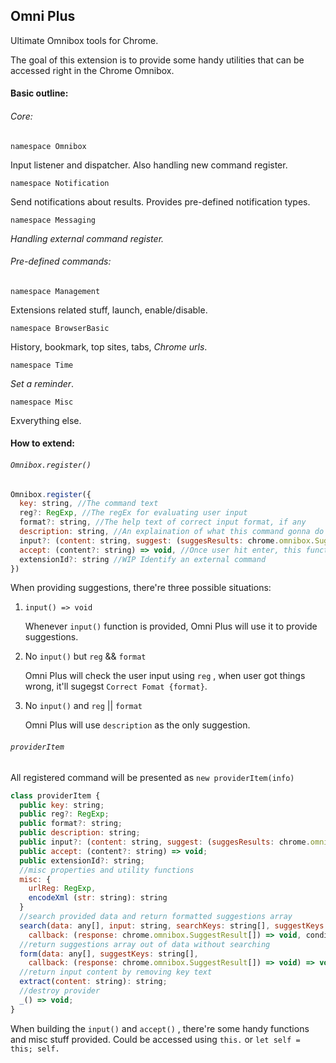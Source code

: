 ## Omni Plus
Ultimate Omnibox tools for Chrome.

The goal of this extension is to provide some handy utilities that can be accessed right in the Chrome Omnibox.

#### Basic outline:

###### Core:

`namespace Omnibox`  

Input listener and dispatcher. Also handling new command register.

 `namespace Notification`

Send notifications about results. Provides pre-defined notification types.

 `namespace Messaging`

*Handling external command register.*

###### Pre-defined commands:

`namespace Management`

Extensions related stuff, launch, enable/disable.

`namespace BrowserBasic`

History, bookmark, top sites, tabs, *Chrome urls*.

`namespace Time`

*Set a reminder*.

`namespace Misc`

Exverything else.



#### How to extend:

###### `Omnibox.register()`

```javascript
Omnibox.register({
  key: string, //The command text
  reg?: RegExp, //The regEx for evaluating user input
  format?: string, //The help text of correct input format, if any
  description: string, //An explaination of what this command gonna do
  input?: (content: string, suggest: (suggesResults: chrome.omnibox.SuggestResult[]) => void) => void, //This function receive user input and return suggestions
  accept: (content?: string) => void, //Once user hit enter, this function handles everything else
  extensionId?: string //WIP Identify an external command
})
```

When providing suggestions, there're three possible situations:

1. `input() => void`

   Whenever `input()` function is provided, Omni Plus will use it to provide suggestions.

2. No `input()` but  `reg` && `format` 

   Omni Plus will check the user input using `reg` , when user got things wrong, it'll sugegst `Correct Fomat {format}`.

3. No `input()` and `reg` || `format`

   Omni Plus will use `description` as the only suggestion.

###### `providerItem`

All registered command will be presented as `new providerItem(info)`

```javascript
class providerItem {
  public key: string;
  public reg?: RegExp;
  public format?: string;
  public description: string;
  public input?: (content: string, suggest: (suggesResults: chrome.omnibox.SuggestResult[]) => void) => void;
  public accept: (content?: string) => void;
  public extensionId?: string;
  //misc properties and utility functions
  misc: {
    urlReg: RegExp,
    encodeXml (str: string): string
  }
  //search provided data and return formatted suggestions array
  search(data: any[], input: string, searchKeys: string[], suggestKeys: string[],
    callback: (response: chrome.omnibox.SuggestResult[]) => void, condition?: any[]) => void;
  //return suggestions array out of data without searching
  form(data: any[], suggestKeys: string[],
    callback: (response: chrome.omnibox.SuggestResult[]) => void) => void;
  //return input content by removing key text
  extract(content: string): string;
  //destroy provider
  _() => void;
}
```

When building the `input()` and `accept()` , there're some handy functions and misc stuff provided. Could be accessed using `this.` or `let self = this; self.`